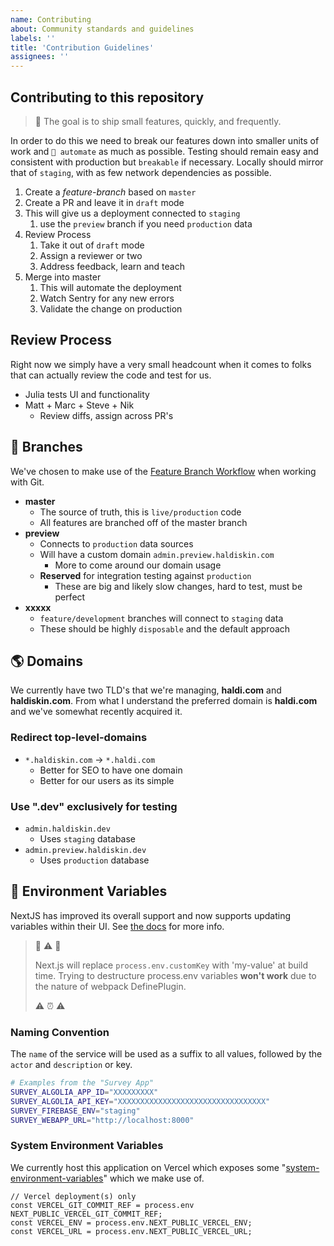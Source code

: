 ```yaml
---
name: Contributing
about: Community standards and guidelines
labels: ''
title: 'Contribution Guidelines'
assignees: ''
---
```


## Contributing to this repository

> 🚚 The goal is to ship small features, quickly, and frequently.

In order to do this we need to break our features down into smaller units of work and `🤖 automate` as much as possible. Testing should remain easy and consistent with production but `breakable` if necessary. Locally should mirror that of `staging`, with as few network dependencies as possible.

1. Create a _feature-branch_ based on `master`
2. Create a PR and leave it in `draft` mode
3. This will give us a deployment connected to `staging`
   1. use the `preview` branch if you need `production` data
4. Review Process
   1. Take it out of `draft` mode
   2. Assign a reviewer or two
   3. Address feedback, learn and teach
5. Merge into master
   1. This will automate the deployment
   2. Watch Sentry for any new errors
   3. Validate the change on production

## Review Process

Right now we simply have a very small headcount when it comes to folks that can actually review the code and test for us.

- Julia tests UI and functionality
- Matt + Marc + Steve + Nik
  - Review diffs, assign across PR's

## 🌴 Branches

We've chosen to make use of the [Feature Branch Workflow](https://www.atlassian.com/git/tutorials/comparing-workflows/gitflow-workflow) when working with Git.

- **master**
  - The source of truth, this is `live/production` code
  - All features are branched off of the master branch
- **preview**
  - Connects to `production` data sources
  - Will have a custom domain `admin.preview.haldiskin.com`
    - More to come around our domain usage
  - **Reserved** for integration testing against `production`
    - These are big and likely slow changes, hard to test, must be perfect
- **xxxxx**
  - `feature/development` branches will connect to `staging` data
  - These should be highly `disposable` and the default approach

## 🌎 Domains

We currently have two TLD's that we're managing, **haldi.com** and **haldiskin.com**. From what I understand the preferred domain is **haldi.com** and we've somewhat recently acquired it.

### Redirect top-level-domains

- `*.haldiskin.com` -> `*.haldi.com`
  - Better for SEO to have one domain
  - Better for our users as its simple

### Use ".dev" exclusively for testing

- `admin.haldiskin.dev`
  - Uses `staging` database
- `admin.preview.haldiskin.dev`
  - Uses `production` database

## 🙈 Environment Variables

NextJS has improved its overall support and now supports updating variables within their UI. See [the docs](https://vercel.com/docs/environment-variables) for more info.

> 👀 ⚠️ 👀
>
> Next.js will replace `process.env.customKey` with 'my-value' at build time. Trying to destructure process.env variables **won't work** due to the nature of webpack DefinePlugin.
>
> ⚠️ ⏰ ⚠️

### Naming Convention

The `name` of the service will be used as a suffix to all values, followed by the `actor` and `description` or key.

```bash
# Examples from the "Survey App"
SURVEY_ALGOLIA_APP_ID="XXXXXXXXX"
SURVEY_ALGOLIA_API_KEY="XXXXXXXXXXXXXXXXXXXXXXXXXXXXXXXXX"
SURVEY_FIREBASE_ENV="staging"
SURVEY_WEBAPP_URL="http://localhost:8000"
```

### System Environment Variables

We currently host this application on Vercel which exposes some "[system-environment-variables](https://vercel.com/docs/environment-variables#system-environment-variables)" which we make use of.

```tsx
// Vercel deployment(s) only
const VERCEL_GIT_COMMIT_REF = process.env NEXT_PUBLIC_VERCEL_GIT_COMMIT_REF;
const VERCEL_ENV = process.env.NEXT_PUBLIC_VERCEL_ENV;
const VERCEL_URL = process.env.NEXT_PUBLIC_VERCEL_URL;
```
